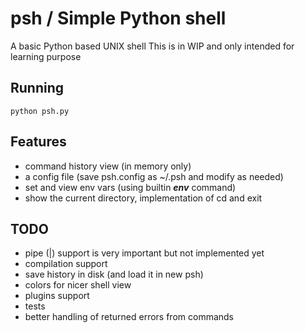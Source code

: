 # psh / Simple Python shell

A basic Python based UNIX shell
This is in WIP and only intended for learning purpose


## Running
`
python psh.py
`

 


## Features
- command history view (in memory only)
- a config file (save psh.config as ~/.psh and modify as needed)
- set and view env vars (using builtin _**env**_ command)
- show the current directory, implementation of cd and exit
## TODO
- pipe (|) support is  very important but not implemented yet
- compilation support
- save history in disk (and load it in new psh)
- colors for nicer shell view
- plugins support
- tests
- better handling of returned errors from commands